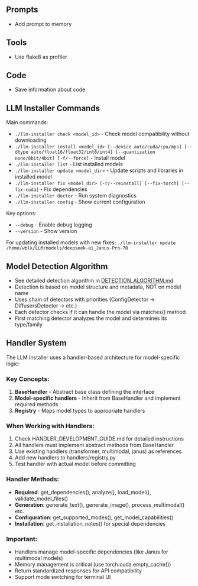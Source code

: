 ## Prompts

- Add prompt to memory

## Tools

- Use flake8 as profiler

## Code

- Save information about code

## LLM Installer Commands

Main commands:
- `./llm-installer check <model_id>` - Check model compatibility without downloading
- `./llm-installer install <model_id> [--device auto/cuda/cpu/mps] [--dtype auto/float16/float32/int8/int4] [--quantization none/8bit/4bit] [-f/--force]` - Install model
- `./llm-installer list` - List installed models
- `./llm-installer update <model_dir>` - Update scripts and libraries in installed model
- `./llm-installer fix <model_dir> [-r/--reinstall] [--fix-torch] [--fix-cuda]` - Fix dependencies
- `./llm-installer doctor` - Run system diagnostics
- `./llm-installer config` - Show current configuration

Key options:
- `--debug` - Enable debug logging
- `--version` - Show version

For updating installed models with new fixes:
`./llm-installer update /home/wblk/LLM/models/deepseek-ai_Janus-Pro-7B`

## Model Detection Algorithm

- See detailed detection algorithm in [DETECTION_ALGORITHM.md](/home/wblk/llm_instaler/DETECTION_ALGORITHM.md)
- Detection is based on model structure and metadata, NOT on model name
- Uses chain of detectors with priorities (ConfigDetector → DiffusersDetector → etc.)
- Each detector checks if it can handle the model via matches() method
- First matching detector analyzes the model and determines its type/family

## Handler System

The LLM Installer uses a handler-based architecture for model-specific logic:

### Key Concepts:
1. **BaseHandler** - Abstract base class defining the interface
2. **Model-specific handlers** - Inherit from BaseHandler and implement required methods
3. **Registry** - Maps model types to appropriate handlers

### When Working with Handlers:
1. Check HANDLER_DEVELOPMENT_GUIDE.md for detailed instructions
2. All handlers must implement abstract methods from BaseHandler
3. Use existing handlers (transformer, multimodal, janus) as references
4. Add new handlers to handlers/registry.py
5. Test handler with actual model before committing

### Handler Methods:
- **Required**: get_dependencies(), analyze(), load_model(), validate_model_files()
- **Generation**: generate_text(), generate_image(), process_multimodal() etc.
- **Configuration**: get_supported_modes(), get_model_capabilities()
- **Installation**: get_installation_notes() for special dependencies

### Important:
- Handlers manage model-specific dependencies (like Janus for multimodal models)
- Memory management is critical (use torch.cuda.empty_cache())
- Return standardized responses for API compatibility
- Support mode switching for terminal UI